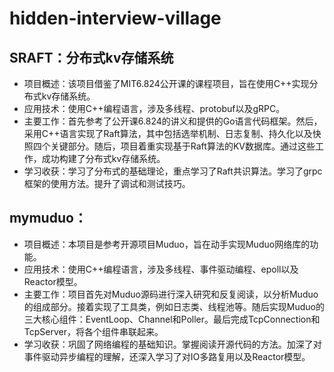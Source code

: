 # hidden-interview-village

## SRAFT：分布式kv存储系统
- 项目概述：该项目借鉴了MIT6.824公开课的课程项目，旨在使用C++实现分布式kv存储系统。
- 应用技术：使用C++编程语言，涉及多线程、protobuf以及gRPC。
- 主要工作：首先参考了公开课6.824的讲义和提供的Go语言代码框架。然后，采用C++语言实现了Raft算法，其中包括选举机制、日志复制、持久化以及快照四个关键部分。随后，项目着重实现基于Raft算法的KV数据库。通过这些工作，成功构建了分布式kv存储系统。
- 学习收获：学习了分布式的基础理论，重点学习了Raft共识算法。学习了grpc框架的使用方法。提升了调试和测试技巧。
## mymuduo：
- 项目概述：本项目是参考开源项目Muduo，旨在动手实现Muduo网络库的功能。
- 应用技术：使用C++编程语言，涉及多线程、事件驱动编程、epoll以及Reactor模型。
- 主要工作：项目首先对Muduo源码进行深入研究和反复阅读，以分析Muduo的组成部分。接着实现了工具类，例如日志类、线程池等。随后实现Muduo的三大核心组件：EventLoop、Channel和Poller。最后完成TcpConnection和TcpServer，将各个组件串联起来。
- 学习收获：巩固了网络编程的基础知识。掌握阅读开源代码的方法。加深了对事件驱动异步编程的理解，还深入学习了对IO多路复用以及Reactor模型。
